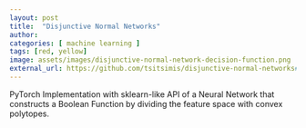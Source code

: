 ```yaml
---
layout: post
title:  "Disjunctive Normal Networks"
author: 
categories: [ machine learning ]
tags: [red, yellow]
image: assets/images/disjunctive-normal-network-decision-function.png
external_url: https://github.com/tsitsimis/disjunctive-normal-networks#disjunctive-normal-networks
---
```

PyTorch Implementation with sklearn-like API of a Neural Network that constructs a Boolean Function by dividing the feature space with convex polytopes.
